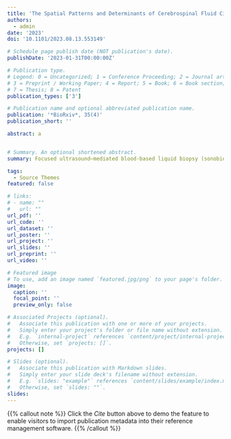 ```yaml
---
title: 'The Spatial Patterns and Determinants of Cerebrospinal Fluid Circulation in the Human Brain'
authors:
  - admin
date: '2023'
doi: '10.1101/2023.08.13.553149'

# Schedule page publish date (NOT publication's date).
publishDate: '2023-01-31T00:00:00Z'

# Publication type.
# Legend: 0 = Uncategorized; 1 = Conference Proceeding; 2 = Journal article;
# 3 = Preprint / Working Paper; 4 = Report; 5 = Book; 6 = Book section;
# 7 = Thesis; 8 = Patent
publication_types: ['3']

# Publication name and optional abbreviated publication name.
publication: '*BioRxiv*, 35(4)'
publication_short: ''

abstract: a


# Summary. An optional shortened abstract.
summary: Focused ultrasound–mediated blood-based liquid biopsy (sonobiopsy) improves detection of biomarkers of neurodegeneration from spatially targeted brain regions into the blood circulation compared with liquid biopsy without focused ultrasound.

tags:
  - Source Themes
featured: false

# links:
# - name: ""
#   url: ""
url_pdf: ''
url_code: ''
url_dataset: ''
url_poster: ''
url_project: ''
url_slides: ''
url_preprint: ''
url_video: ''

# Featured image
# To use, add an image named `featured.jpg/png` to your page's folder.
image:
  caption: ''
  focal_point: ''
  preview_only: false

# Associated Projects (optional).
#   Associate this publication with one or more of your projects.
#   Simply enter your project's folder or file name without extension.
#   E.g. `internal-project` references `content/project/internal-project/index.md`.
#   Otherwise, set `projects: []`.
projects: []

# Slides (optional).
#   Associate this publication with Markdown slides.
#   Simply enter your slide deck's filename without extension.
#   E.g. `slides: "example"` references `content/slides/example/index.md`.
#   Otherwise, set `slides: ""`.
slides:
---
```



{{% callout note %}}
Click the _Cite_ button above to demo the feature to enable visitors to import publication metadata into their reference management software.
{{% /callout %}}
